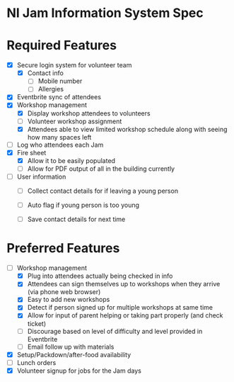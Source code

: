 NI Jam Information System Spec
==============================

# Required Features
- [x] Secure login system for volunteer team
  - [x] Contact info
    - [ ] Mobile number
    - [ ] Allergies
- [x] Eventbrite sync of attendees
- [x] Workshop management
  - [x] Display workshop attendees to volunteers
  - [ ] Volunteer workshop assignment
  - [x] Attendees able to view limited workshop schedule along with seeing how many spaces left
- [ ] Log who attendees each Jam
- [x] Fire sheet
  - [x] Allow it to be easily populated
  - [ ] Allow for PDF output of all in the building currently
- [ ] User information
  - [ ] Collect contact details for if leaving a young person
  - [ ] Auto flag if young person is too young
  - [ ] Save contact details for next time
  


# Preferred Features
- [ ] Workshop management
  - [x] Plug into attendees actually being checked in info
  - [x] Attendees can sign themselves up to workshops when they arrive (via phone web browser)
  - [x] Easy to add new workshops
  - [x] Detect if person signed up for multiple workshops at same time
  - [x] Allow for input of parent helping or taking part properly (and check ticket)
  - [ ] Discourage based on level of difficulty and level provided in Eventbrite
  - [ ] Email follow up with materials
- [x] Setup/Packdown/after-food availability
- [ ] Lunch orders
- [x] Volunteer signup for jobs for the Jam days
